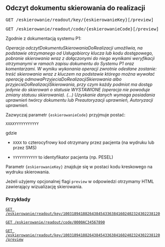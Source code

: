 ## Odczyt dokumentu skierowania do realizacji

<pre>
GET /eskierowanie/readout/key/{eskierowanieKey}[/preview]
</pre>

<pre>
GET /eskierowanie/readout/code/{eskierowanieCode}[/preview]
</pre>


Zgodnie z dokumentacją systemu P1:

*Operacja odczytDokumentuSkierowaniaDoRealizacji umożliwia, na podstawie otrzymanego od Usługobiorcy klucza lub kodu dostępowego, pobranie skierowania wraz z dołączonymi do niego wynikami weryfikacji otrzymanymi w ramach zapisu dokumentu do Systemu P1 oraz komentarzami. W wyniku wykonania operacji zwrotnie odesłane zostanie: treść skierowania wraz z kluczem na podstawie którego można wywołać operację odmowaPrzyjeciaDoRealizacjiSkierowania albo przyjecieDoRealizacjiSkierowania, przy czym każdy podmiot ma dostęp jedynie do skierowań o statusie WYSTAWIONE (operacja nie powoduje zmiany statusu skierowania). (...) Uzyskanie danych wymaga posiadania uprawnień twórcy dokumentu lub Preautoryzacji uprawnień, Autoryzacji uprawnień.*

Zazwyczaj parametr `{eskierowanieCode}` przyjmuje postać:

`XXXXYYYYYYYYYYY`

gdzie

- `XXXX` to czterocyfrowy kod otrzymany przez pacjenta (na wydruku lub przez SMS)

- `YYYYYYYYYYY` to identyfikator pacjenta (np. PESEL)

Parametr `{eskierowanieKey}` znajduje się w postaci kodu kreskowego na wydruku skierowania.

Jeżeli użyjemy opcjonalnej flagi `preview` w odpowiedzi otrzymamy HTML zawierający wizualizację skierowania.
### Przykłady

[`GET /eskierowanie/readout/key/10031894188264384543363841602402324302238120`](examples/Readout.json)

[`GET /eskierowanie/readout/code/0000AC34567890`](examples/Readout.json)

[`GET /eskierowanie/readout/key/10031894188264384543363841602402324302238120/preview`](examples/Preview.html)
